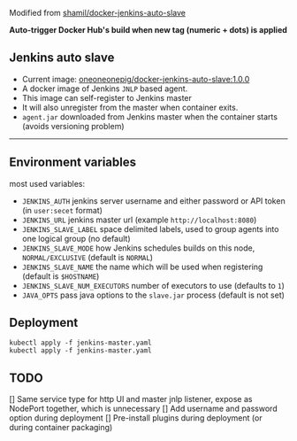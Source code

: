 
Modified from [shamil/docker-jenkins-auto-slave](https://github.com/shamil/docker-jenkins-auto-slave)

**Auto-trigger Docker Hub's build when new tag (numeric + dots) is applied**

## Jenkins auto slave

* Current image: [oneoneonepig/docker-jenkins-auto-slave:1.0.0](https://hub.docker.com/repository/docker/oneoneonepig/docker-jenkins-auto-slave)
* A docker image of Jenkins `JNLP` based agent.
* This image can self-register to Jenkins master
* It will also unregister from the master when container exits.
* `agent.jar` downloaded from Jenkins master when the container starts (avoids versioning problem)

***

## Environment variables

most used variables:
- `JENKINS_AUTH` jenkins server username and either password or API token (in `user:secet` format)
- `JENKINS_URL` jenkins master url (example `http://localhost:8080`)
- `JENKINS_SLAVE_LABEL` space delimited labels, used to group agents into one logical group (no default)
- `JENKINS_SLAVE_MODE` how Jenkins schedules builds on this node, `NORMAL/EXCLUSIVE` (default is `NORMAL`)
- `JENKINS_SLAVE_NAME` the name which will be used when registering (default is `$HOSTNAME`)
- `JENKINS_SLAVE_NUM_EXECUTORS` number of executors to use (defaults to `1`)
- `JAVA_OPTS` pass java options to the `slave.jar` process (default is not set)

## Deployment

```
kubectl apply -f jenkins-master.yaml
kubectl apply -f jenkins-master.yaml
```

## TODO
[] Same service type for http UI and master jnlp listener, expose as NodePort together, which is unnecessary
[] Add username and password option during deployment
[] Pre-install plugins during deployment (or during container packaging)
